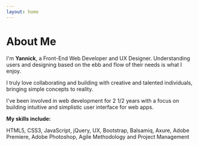 ```yaml
---
layout: home
---
```

# About Me

I'm **Yannick**, a Front-End Web Developer and UX Designer. Understanding users and designing based on the ebb and flow of their needs is what I enjoy.

I truly love collaborating and building with creative and talented individuals, bringing simple concepts to reality.  

I've been involved in web development for 2 1/2 years with a focus on building intuitive and simplistic user interface for web apps. 

**My skills include:**

HTML5, CSS3, JavaScript, jQuery, UX, Bootstrap, Balsamiq, Axure, Adobe Premiere, Adobe Photoshop, Agile Methodology and Project Management
